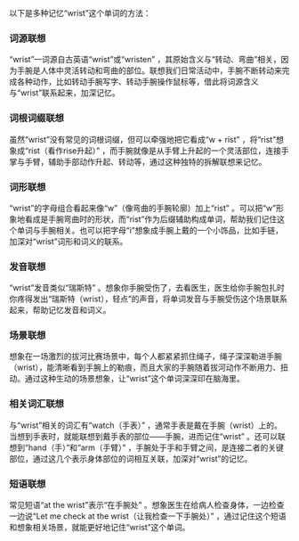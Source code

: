 以下是多种记忆“wrist”这个单词的方法：

### 词源联想
“wrist”一词源自古英语“wrist”或“wristen” ，其原始含义与“转动、弯曲”相关，因为手腕是人体中灵活转动和弯曲的部位。联想我们日常活动中，手腕不断转动来完成各种动作，比如转动手腕写字、转动手腕操作鼠标等，借此将词源含义与“wrist”联系起来，加深记忆。

### 词根词缀联想
虽然“wrist”没有常见的词根词缀，但可以牵强地把它看成“w + rist” ，将“rist”想象成“rist（看作rise升起）” ，而手腕就像是从手臂上升起的一个灵活部位，连接手掌与手臂，辅助手部动作升起、转动等，通过这种独特的拆解联想来记忆。

### 词形联想
“wrist”的字母组合看起来像“w”（像弯曲的手腕轮廓）加上“rist” 。可以把“w”形象地看成是手腕弯曲时的形状，而“rist”作为后缀辅助构成单词，帮助我们记住这个单词与手腕相关。也可以把字母“i”想象成手腕上戴的一个小饰品，比如手链，加深对“wrist”词形和词义的联系。

### 发音联想
“wrist”发音类似“瑞斯特” 。想象你手腕受伤了，去看医生，医生给你手腕包扎时你疼得发出“瑞斯特（wrist），轻点”的声音，将单词发音与手腕受伤这个场景联系起来，帮助记忆发音和词义。

### 场景联想
想象在一场激烈的拔河比赛场景中，每个人都紧紧抓住绳子，绳子深深勒进手腕（wrist），能清晰看到手腕上的勒痕，而且大家的手腕随着拔河动作不断用力、扭动。通过这种生动的场景想象，让“wrist”这个单词深深印在脑海里。

### 相关词汇联想
与“wrist”相关的词汇有“watch（手表）” ，通常手表是戴在手腕（wrist）上的。当想到手表时，就能联想到戴手表的部位——手腕，进而记住“wrist” 。还可以联想到“hand（手）”和“arm（手臂）” ，手腕处于手和手臂之间，是连接二者的关键部位，通过这几个表示身体部位的词相互关联，加深对“wrist”的记忆。

### 短语联想
常见短语“at the wrist”表示“在手腕处” 。想象医生在给病人检查身体，一边检查一边说“Let me check at the wrist（让我检查一下手腕处）” ，通过记住这个短语和想象相关场景，就能更好地记住“wrist”这个单词。 